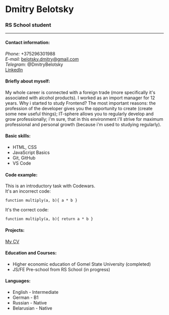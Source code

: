 # Dmitry Belotsky
### RS School student
---
#### Contact information:

*Phone:* +375296301988  
*E-mail:* belotsky.dmitry@gmail.com  
*Telegram:* @DmitryBelotsky  
[LinkedIn](https://www.linkedin.com/in/dmitry-belotsky-5672041b9)

#### Briefly about myself:

My whole career is connected with a foreign trade (more specifically it's associated with alcohol products). I worked as an import manager for 12 years.
Why i started to study Frontend?
The most important reasons: the profession of the developer gives you the opportunity to create (create some new useful things); IT-sphere allows you to regularly develop and grow professionally; i'm sure, that in this environment i'll strive for maximum professional and personal growth (because i'm used to studying regularly).

#### Basic skills:

- HTML, CSS
- JavaScript Basics
- Git, GitHub
- VS Code

#### Code example:

This is an introductory task with Codewars.  
It's an incorrect code:

`function multiply(a, b){
  a * b
}`

It's the correct code:

`function multiply(a, b){
  return a * b
}`

#### Projects:

[My CV]()

#### Education and Courses:

- Higher economic education of Gomel State University (completed)
- JS/FE Pre-school from RS School (in progress)

#### Languages:

- English - Intermediate
- German - B1
- Russian - Native
- Belarusian - Native
